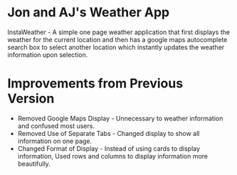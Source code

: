 # Jon and AJ's Weather App

InstaWeather - A simple one page weather application that first displays the
weather for the current location and then has a google maps autocomplete
search box to select another location which instantly updates the weather
information upon selection.

# Improvements from Previous Version

* Removed Google Maps Display - Unnecessary to weather information and confused
most users.
* Removed Use of Separate Tabs - Changed display to show all information on one
page.
* Changed Format of Display - Instead of using cards to display information,
Used rows and columns to display information more beautifully.
